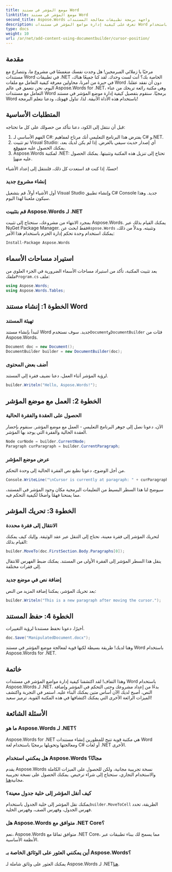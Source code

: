 ```yaml
---
title: موضع المؤشر في مستند Word
linktitle: موضع المؤشر في مستند Word
second_title: Aspose.Words واجهة برمجة تطبيقات معالجة المستندات
description: تعرف على كيفية إدارة مواضع المؤشر في مستندات Word باستخدام Aspose.Words لـ .NET من خلال هذا الدليل المفصل خطوة بخطوة. مثالي لمطوري .NET.
type: docs
weight: 10
url: /ar/net/add-content-using-documentbuilder/cursor-position/
---
```

## مقدمة

مرحبًا يا زملائي المبرمجين! هل وجدت نفسك منغمسًا في مشروع ما، وتتصارع مع مستندات Word في تطبيقات .NET الخاصة بك؟ أنت لست وحدك. لقد كنا جميعًا هناك، في حيرة من أمرنا، محاولين معرفة كيفية التعامل مع ملفات Word دون أن نفقد عقلنا. اليوم، نحن نتعمق في عالم Aspose.Words for .NET، وهي مكتبة رائعة تريحك من عناء التعامل مع مستندات Word برمجيًا. سنقوم بتفصيل كيفية إدارة موضع المؤشر في مستند Word باستخدام هذه الأداة الأنيقة. لذا، تناول قهوتك، ودعنا نتعلم البرمجة!

## المتطلبات الأساسية

قبل أن ننتقل إلى الكود، دعنا نتأكد من حصولك على كل ما تحتاجه:

1. الفهم الأساسي لـ C#: يفترض هذا البرنامج التعليمي أنك مرتاح لمفاهيم C# و.NET.
2.  تم تثبيت Visual Studio: أي إصدار حديث سيفي بالغرض. إذا لم يكن لديك بعد، يمكنك الحصول عليه من[موقع](https://visualstudio.microsoft.com/).
3.  Aspose.Words لمكتبة .NET: تحتاج إلى تنزيل هذه المكتبة وتثبيتها. يمكنك الحصول عليه من[هنا](https://releases.aspose.com/words/net/).

حسنًا، إذا كنت قد استعدت كل ذلك، فلننتقل إلى إعداد الأشياء!

### إنشاء مشروع جديد

أول الأشياء أولاً، قم بتشغيل Visual Studio وإنشاء تطبيق C# Console جديد. وهذا سيكون ملعبنا لهذا اليوم.

### قم بتثبيت Aspose.Words لـ .NET

 بمجرد الانتهاء من مشروعك، ستحتاج إلى تثبيت Aspose.Words. يمكنك القيام بذلك عبر NuGet Package Manager. فقط ابحث عن`Aspose.Words` وتثبيته. وبدلاً من ذلك، يمكنك استخدام وحدة تحكم إدارة الحزم باستخدام هذا الأمر:

```bash
Install-Package Aspose.Words
```

## استيراد مساحات الأسماء

 بعد تثبيت المكتبة، تأكد من استيراد مساحات الأسماء الضرورية في الجزء العلوي من ملفك`Program.cs` ملف:

```csharp
using Aspose.Words;
using Aspose.Words.Tables;
```

## الخطوة 1: إنشاء مستند Word

### تهيئة المستند

 لنبدأ بإنشاء مستند Word جديد. سوف نستخدم`Document`و`DocumentBuilder` فئات من Aspose.Words.

```csharp
Document doc = new Document();
DocumentBuilder builder = new DocumentBuilder(doc);
```

### أضف بعض المحتوى

لرؤية المؤشر أثناء العمل، دعنا نضيف فقرة إلى المستند.

```csharp
builder.Writeln("Hello, Aspose.Words!");
```

## الخطوة 2: العمل مع موضع المؤشر

### الحصول على العقدة والفقرة الحالية

الآن، دعونا نصل إلى جوهر البرنامج التعليمي - العمل مع موضع المؤشر. سنقوم بإحضار العقدة الحالية والفقرة التي يوجد بها المؤشر.

```csharp
Node curNode = builder.CurrentNode;
Paragraph curParagraph = builder.CurrentParagraph;
```

### عرض موضع المؤشر

من أجل الوضوح، دعونا نطبع نص الفقرة الحالية إلى وحدة التحكم.

```csharp
Console.WriteLine("\nCursor is currently at paragraph: " + curParagraph.GetText());
```

سيوضح لنا هذا السطر البسيط من التعليمات البرمجية مكان وجود المؤشر في المستند، مما يمنحنا فهمًا واضحًا لكيفية التحكم فيه.

## الخطوة 3: تحريك المؤشر

### الانتقال إلى فقرة محددة

لتحريك المؤشر إلى فقرة معينة، نحتاج إلى التنقل عبر عقد الوثيقة. وإليك كيف يمكنك القيام بذلك:

```csharp
builder.MoveTo(doc.FirstSection.Body.Paragraphs[0]);
```

ينقل هذا السطر المؤشر إلى الفقرة الأولى من المستند. يمكنك ضبط الفهرس للانتقال إلى فقرات مختلفة.

### إضافة نص في موضع جديد

بعد تحريك المؤشر، يمكننا إضافة المزيد من النص:

```csharp
builder.Writeln("This is a new paragraph after moving the cursor.");
```

## الخطوة 4: حفظ المستند

أخيرًا، دعونا نحفظ مستندنا لرؤية التغييرات.

```csharp
doc.Save("ManipulatedDocument.docx");
```

وهنا لديك! طريقة بسيطة لكنها قوية لمعالجة موضع المؤشر في مستند Word باستخدام Aspose.Words for .NET.

## خاتمة

وهذا التفاف! لقد اكتشفنا كيفية إدارة مواضع المؤشر في مستندات Word باستخدام Aspose.Words لـ .NET. بدءًا من إعداد مشروعك وحتى التحكم في المؤشر وإضافة النص، أصبح لديك الآن أساس متين يمكنك البناء عليه. استمر في التجربة واكتشف الميزات الرائعة الأخرى التي يمكنك اكتشافها في هذه المكتبة القوية. ترميز سعيد!

## الأسئلة الشائعة

### ما هو Aspose.Words لـ .NET؟

Aspose.Words for .NET هي مكتبة قوية تتيح للمطورين إنشاء مستندات Word ومعالجتها وتحويلها برمجيًا باستخدام لغة C# أو لغات .NET الأخرى.

### هل يمكنني استخدام Aspose.Words مجانًا؟

 يقدم Aspose.Words نسخة تجريبية مجانية، ولكن للحصول على الميزات الكاملة والاستخدام التجاري، ستحتاج إلى شراء ترخيص. يمكنك الحصول على نسخة تجريبية مجانية[هنا](https://releases.aspose.com/).

### كيف أنقل المؤشر إلى خلية جدول معينة؟

 يمكنك نقل المؤشر إلى خلية الجدول باستخدام`builder.MoveToCell` الطريقة، تحدد فهرس الجدول، وفهرس الصف، وفهرس الخلية.

### هل Aspose.Words متوافق مع .NET Core؟

نعم، Aspose.Words متوافق تمامًا مع .NET Core، مما يسمح لك ببناء تطبيقات عبر الأنظمة الأساسية.

### أين يمكنني العثور على الوثائق الخاصة بـ Aspose.Words؟

 يمكنك العثور على وثائق شاملة لـ Aspose.Words لـ .NET[هنا](https://reference.aspose.com/words/net/).
